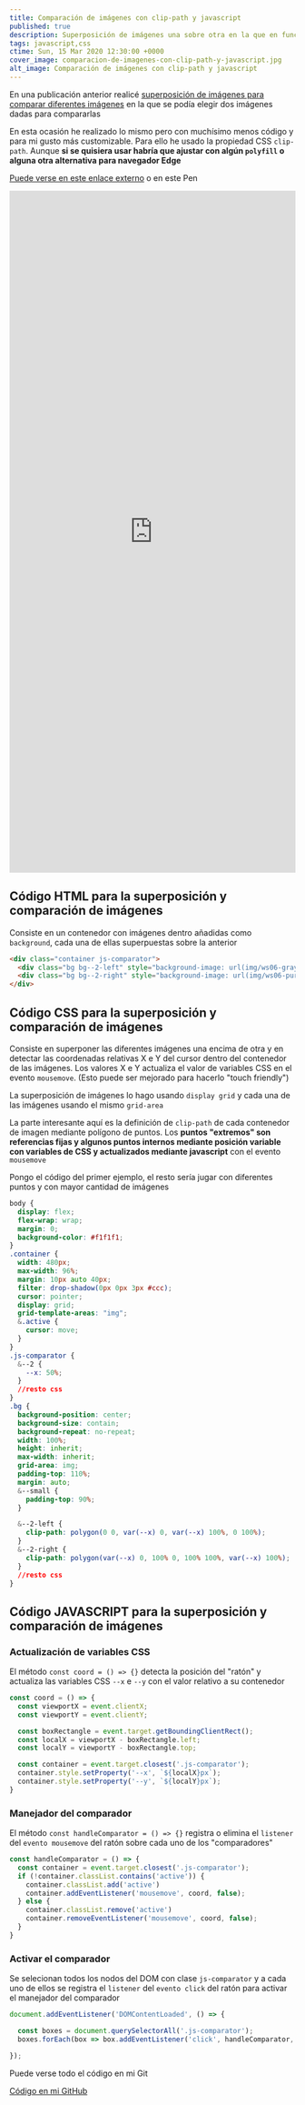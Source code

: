 ```yaml
---
title: Comparación de imágenes con clip-path y javascript
published: true
description: Superposición de imágenes una sobre otra en la que en función de la posición del cursor será mostrada diferentes porciones de las imágenes
tags: javascript,css
ctime: Sun, 15 Mar 2020 12:30:00 +0000
cover_image: comparacion-de-imagenes-con-clip-path-y-javascript.jpg
alt_image: Comparación de imágenes con clip-path y javascript
---
```


En una publicación anterior realicé <a href="/blog/superposicion-de-imagenes-para-comparar-con-javascript">superposición de imágenes para comparar diferentes imágenes</a> en la que se podía elegir dos imágenes dadas para compararlas

En esta ocasión he realizado lo mismo pero con muchísimo menos código y para mi gusto más customizable. Para ello he usado la propiedad CSS <code>clip-path</code>. Aunque <strong>si se quisiera usar habría que ajustar con algún <code>polyfill</code> o alguna otra alternativa para navegador Edge</strong>

<a href="/experimentos/clip-path-images-compare/" title="Enlace para ver Comparación de imágenes con clip-path y javascript">Puede verse en este enlace externo</a> o en este Pen

<iframe height="1200" style="width: 100%;" scrolling="no" title="clip-path images compare" src="https://codepen.io/ivan_albizu/embed/wvajBXE?height=300&theme-id=2608&default-tab=result" frameborder="no" allowtransparency="true" allowfullscreen="true">
  See the Pen <a href='https://codepen.io/ivan_albizu/pen/wvajBXE'>clip-path images compare</a> by Iván Albizu
  (<a href='https://codepen.io/ivan_albizu'>@ivan_albizu</a>) on <a href='https://codepen.io'>CodePen</a>.
</iframe>

## Código HTML para la superposición y comparación de imágenes

Consiste en un contenedor con imágenes dentro añadidas como <code>background</code>, cada una de ellas superpuestas sobre la anterior

```html
<div class="container js-comparator">
  <div class="bg bg--2-left" style="background-image: url(img/ws06-gray_main.jpg);"></div>
  <div class="bg bg--2-right" style="background-image: url(img/ws06-purple_main.jpg);"></div>
</div>
```

## Código CSS para la superposición y comparación de imágenes

Consiste en superponer las diferentes imágenes una encima de otra y en detectar las coordenadas relativas X e Y del cursor dentro del contenedor de las imágenes. Los valores X e Y actualiza el valor de variables CSS en el evento <code>mousemove</code>. (Esto puede ser mejorado para hacerlo "touch friendly")

La superposición de imágenes lo hago usando <code>display grid</code> y cada una de las imágenes usando el mismo <code>grid-area</code>

La parte interesante aquí es la definición de <code>clip-path</code> de cada contenedor de imagen mediante polígono de puntos. Los <strong>puntos "extremos" son referencias fijas y algunos puntos internos mediante posición variable con variables de CSS y actualizados mediante javascript</strong> con el evento <code>mousemove</code>

Pongo el código del primer ejemplo, el resto sería jugar con diferentes puntos y con mayor cantidad de imágenes

```css
body {
  display: flex;
  flex-wrap: wrap;
  margin: 0;
  background-color: #f1f1f1;
}
.container {
  width: 480px;
  max-width: 96%;
  margin: 10px auto 40px;
  filter: drop-shadow(0px 0px 3px #ccc);
  cursor: pointer;
  display: grid;
  grid-template-areas: "img";
  &.active {
    cursor: move;
  }
}
.js-comparator {
  &--2 {
    --x: 50%;
  }
  //resto css
}
.bg {
  background-position: center;
  background-size: contain;
  background-repeat: no-repeat;
  width: 100%;
  height: inherit;
  max-width: inherit;
  grid-area: img;
  padding-top: 110%;
  margin: auto;
  &--small {
    padding-top: 90%;
  }

  &--2-left {
    clip-path: polygon(0 0, var(--x) 0, var(--x) 100%, 0 100%);
  }
  &--2-right {
    clip-path: polygon(var(--x) 0, 100% 0, 100% 100%, var(--x) 100%);
  }
  //resto css
}
```

## Código JAVASCRIPT para la superposición y comparación de imágenes

### Actualización de variables CSS

El método <code>const coord = () => {}</code> detecta la posición del "ratón" y actualiza las variables CSS <code>--x</code> e <code>--y</code> con el valor relativo a su contenedor

```javascript
const coord = () => {
  const viewportX = event.clientX;
  const viewportY = event.clientY;

  const boxRectangle = event.target.getBoundingClientRect();
  const localX = viewportX - boxRectangle.left;
  const localY = viewportY - boxRectangle.top;

  const container = event.target.closest('.js-comparator');
  container.style.setProperty('--x', `${localX}px`);
  container.style.setProperty('--y', `${localY}px`);
}
```

### Manejador del comparador

El método <code>const handleComparator = () => {}</code> registra o elimina el <code>listener</code> del <code>evento mousemove</code> del ratón sobre cada uno de los "comparadores"

```javascript
const handleComparator = () => {
  const container = event.target.closest('.js-comparator');
  if (!container.classList.contains('active')) {
    container.classList.add('active')
    container.addEventListener('mousemove', coord, false);
  } else {
    container.classList.remove('active')
    container.removeEventListener('mousemove', coord, false);
  }
}
```

### Activar el comparador

Se selecionan todos los nodos del DOM con clase <code>js-comparator</code> y a cada uno de ellos se registra el <code>listener</code> del <code>evento click</code> del ratón para activar el manejador del comparador

```javascript
document.addEventListener('DOMContentLoaded', () => {

  const boxes = document.querySelectorAll('.js-comparator');
  boxes.forEach(box => box.addEventListener('click', handleComparator, false) );

});
```

Puede verse todo el código en mi Git

<a href="https://github.com/ivanalbizu/clip-path-images-compare" target="_blank" rel="noopener">Código en mi GitHub</a>